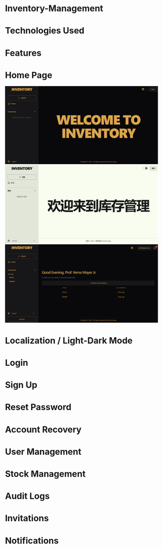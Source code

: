 # Inventory-Management

# Technologies Used

# Features

# Home Page
![Alt text](https://github.com/Direwen/Inventory-Management/blob/main/img-for-readme/home-dark.png?raw=true)
![Alt text](https://github.com/Direwen/Inventory-Management/blob/main/img-for-readme/home-light.png?raw=true)
![Alt text](https://github.com/Direwen/Inventory-Management/blob/main/img-for-readme/Auth-home.png?raw=true)

# Localization / Light-Dark Mode

# Login

# Sign Up

# Reset Password

# Account Recovery

# User Management

# Stock Management

# Audit Logs

# Invitations

# Notifications